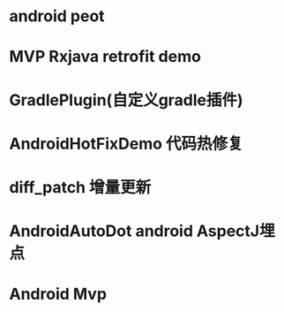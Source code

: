 # android peot
# MVP Rxjava retrofit demo
# GradlePlugin(自定义gradle插件)
# AndroidHotFixDemo 代码热修复
# diff_patch 增量更新
# AndroidAutoDot android AspectJ埋点
# Android Mvp
